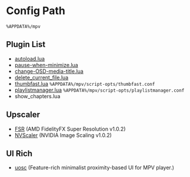 # Config Path
    %APPDATA%/mpv

## Plugin List

- [autoload.lua](https://github.com/mpv-player/mpv/blob/master/TOOLS/lua/autoload.lua)
- [pause-when-minimize.lua](https://github.com/mpv-player/mpv/blob/master/TOOLS/lua/pause-when-minimize.lua)
- [change-OSD-media-title.lua](https://github.com/nmoorthy524/mpv-Change-OSD-Media-Title)
- [delete_current_file.lua](https://github.com/stax76/mpv-scripts/blob/main/delete_current_file.lua)
- [thumbfast.lua](https://github.com/po5/thumbfast) `%APPDATA%/mpv/script-opts/thumbfast.conf`
- [playlistmanager.lua](https://github.com/jonniek/mpv-playlistmanager) `%APPDATA%/mpv/script-opts/playlistmanager.conf`
- show_chapters.lua
<!-- - [osc.lua](https://github.com/mpv-player/mpv/blob/master/player/lua/osc.lua) -->

## Upscaler
- [FSR](https://gist.github.com/agyild/82219c545228d70c5604f865ce0b0ce5) (AMD FidelityFX Super Resolution v1.0.2)
- [NVScaler](https://gist.github.com/agyild/7e8951915b2bf24526a9343d951db214) (NVIDIA Image Scaling v1.0.2)

## UI Rich
- [uosc](https://github.com/tomasklaen/uosc) (Feature-rich minimalist proximity-based UI for MPV player.)

